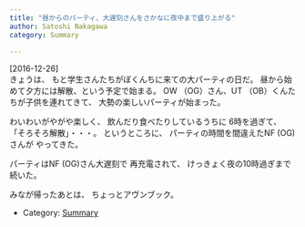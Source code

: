 ```yaml
---
title: "昼からのパーティ、大遅刻さんをさかなに夜中まで盛り上がる"
author: Satoshi Nakagawa
category: Summary

---
```


[2016-12-26]  
 きょうは、
もと学生さんたちがぼくんちに来ての大パーティの日だ。
昼から始めて夕方には解散、という予定で始まる。
OW （OG）さん、UT （OB）くんたちが子供を連れてきて、
大勢の楽しいパーティが始まった。

 わいわいがやがや楽しく、
飲んだり食べたりしているうちに
6時を過ぎて、
「そろそろ解散」・・・。
というところに、
パーティの時間を間違えたNF (OG)さんが
やってきた。

 パーティはNF (OG)さん大遅刻で
再充電されて、
けっきょく夜の10時過ぎまで続いた。

 みなが帰ったあとは、
ちょっとアヴンブック。

- Category: [Summary](/categories.html#Summary)

